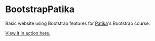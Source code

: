 # BootstrapPatika
 Basic website using Bootstrap features for <a href="https://app.patika.dev/courses/bootstrap/odev1">Patika</a>'s Bootstrap course.

<a href="https://furkancnkr.github.io/BootstrapPatika/">View it in action here.</a>
